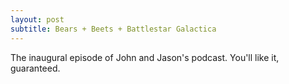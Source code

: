 ```yaml
---
layout: post
subtitle: Bears + Beets + Battlestar Galactica
---
```


The inaugural episode of John and Jason's podcast. You'll like it, guaranteed.

